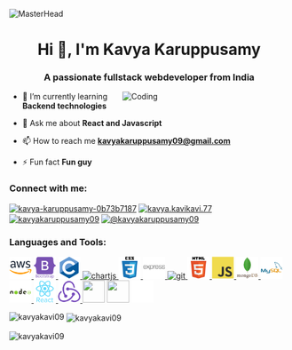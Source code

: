 ![MasterHead](https://camo.githubusercontent.com/48ec00ed4c84e771db4a1db90b56352923a8d644452a32b434d68e97006c9337/68747470733a2f2f63686b736b696c6c732e636f6d2f77702d636f6e74656e742f75706c6f6164732f323032302f30342f504e432d416e696d617465642d42616e6e6572732e676966)
<h1 align="center">Hi 👋, I'm Kavya Karuppusamy</h1>
<h3 align="center">A passionate fullstack webdeveloper from India</h3>
<img align="right" alt="Coding" width="300" src="https://cdn.dribbble.com/users/331265/screenshots/2542587/gabi-d.gif">

- 🌱 I’m currently learning **Backend technologies**

- 💬 Ask me about **React and Javascript**

- 📫 How to reach me **kavyakaruppusamy09@gmail.com**

- ⚡ Fun fact **Fun guy**



<h3 align="left">Connect with me:</h3>
<p align="left">
<a href="https://linkedin.com/in/kavya-karuppusamy-0b73b7187" target="blank"><img align="center" src="https://raw.githubusercontent.com/rahuldkjain/github-profile-readme-generator/master/src/images/icons/Social/linked-in-alt.svg" alt="kavya-karuppusamy-0b73b7187" height="30" width="40" /></a>
<a href="https://fb.com/kavya.kavikavi.77" target="blank"><img align="center" src="https://raw.githubusercontent.com/rahuldkjain/github-profile-readme-generator/master/src/images/icons/Social/facebook.svg" alt="kavya.kavikavi.77" height="30" width="40" /></a>
<a href="https://instagram.com/kavyakaruppusamy09" target="blank"><img align="center" src="https://raw.githubusercontent.com/rahuldkjain/github-profile-readme-generator/master/src/images/icons/Social/instagram.svg" alt="kavyakaruppusamy09" height="30" width="40" /></a>
<a href="https://medium.com/@kavyakaruppusamy09" target="blank"><img align="center" src="https://raw.githubusercontent.com/rahuldkjain/github-profile-readme-generator/master/src/images/icons/Social/medium.svg" alt="@kavyakaruppusamy09" height="30" width="40" /></a>
</p>

<h3 align="left">Languages and Tools:</h3>
<p align="left"> <a href="https://aws.amazon.com" target="_blank" rel="noreferrer"> <img src="https://raw.githubusercontent.com/devicons/devicon/master/icons/amazonwebservices/amazonwebservices-original-wordmark.svg" alt="aws" width="40" height="40"/> </a> <a href="https://getbootstrap.com" target="_blank" rel="noreferrer"> <img src="https://raw.githubusercontent.com/devicons/devicon/master/icons/bootstrap/bootstrap-plain-wordmark.svg" alt="bootstrap" width="40" height="40"/> </a> <a href="https://www.cprogramming.com/" target="_blank" rel="noreferrer"> <img src="https://raw.githubusercontent.com/devicons/devicon/master/icons/c/c-original.svg" alt="c" width="40" height="40"/> </a> <a href="https://www.chartjs.org" target="_blank" rel="noreferrer"> <img src="https://www.chartjs.org/media/logo-title.svg" alt="chartjs" width="40" height="40"/> </a> <a href="https://www.w3schools.com/css/" target="_blank" rel="noreferrer"> <img src="https://raw.githubusercontent.com/devicons/devicon/master/icons/css3/css3-original-wordmark.svg" alt="css3" width="40" height="40"/> </a> <a href="https://expressjs.com" target="_blank" rel="noreferrer"> <img src="https://raw.githubusercontent.com/devicons/devicon/master/icons/express/express-original-wordmark.svg" alt="express" width="40" height="40"/> </a> <a href="https://git-scm.com/" target="_blank" rel="noreferrer"> <img src="https://www.vectorlogo.zone/logos/git-scm/git-scm-icon.svg" alt="git" width="40" height="40"/> </a> <a href="https://www.w3.org/html/" target="_blank" rel="noreferrer"> <img src="https://raw.githubusercontent.com/devicons/devicon/master/icons/html5/html5-original-wordmark.svg" alt="html5" width="40" height="40"/> </a> <a href="https://developer.mozilla.org/en-US/docs/Web/JavaScript" target="_blank" rel="noreferrer"> <img src="https://raw.githubusercontent.com/devicons/devicon/master/icons/javascript/javascript-original.svg" alt="javascript" width="40" height="40"/> </a> <a href="https://www.mongodb.com/" target="_blank" rel="noreferrer"> <img src="https://raw.githubusercontent.com/devicons/devicon/master/icons/mongodb/mongodb-original-wordmark.svg" alt="mongodb" width="40" height="40"/> </a> <a href="https://www.mysql.com/" target="_blank" rel="noreferrer"> <img src="https://raw.githubusercontent.com/devicons/devicon/master/icons/mysql/mysql-original-wordmark.svg" alt="mysql" width="40" height="40"/> </a> <a href="https://nodejs.org" target="_blank" rel="noreferrer"> <img src="https://raw.githubusercontent.com/devicons/devicon/master/icons/nodejs/nodejs-original-wordmark.svg" alt="nodejs" width="40" height="40"/> </a> <a href="https://reactjs.org/" target="_blank" rel="noreferrer"> <img src="https://raw.githubusercontent.com/devicons/devicon/master/icons/react/react-original-wordmark.svg" alt="react" width="40" height="40"/> </a> <a href="https://redux.js.org" target="_blank" rel="noreferrer"> <img src="https://raw.githubusercontent.com/devicons/devicon/master/icons/redux/redux-original.svg" alt="redux" width="40" height="40"/> </a> <img height="40" width="40" src="https://cdn.svgporn.com/logos/visual-studio-code.svg"> <img height="40" width="40" src="https://cdn.svgporn.com/logos/netlify.svg">
<a href="https://github.com/Kavyakavi09" target="_blank" rel="noreferrer"> <img src="https://raw.githubusercontent.com/Delta456/Delta456/master/img/github.png" alt="github" width="40" height="40"/> </a></p>


<p><img align="left" src="https://github-readme-stats.vercel.app/api/top-langs?username=kavyakavi09&show_icons=true&locale=en&layout=compact" alt="kavyakavi09"/></p>

<p>&nbsp;<img align="center" src="https://github-readme-stats.vercel.app/api?username=kavyakavi09&show_icons=true&locale=en" alt="kavyakavi09"/></p>




<p><img align="center" src="https://activity-graph.herokuapp.com/graph?username=Kavyakavi09" alt="kavyakavi09"/></p>


